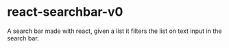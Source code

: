 # react-searchbar-v0
A search bar made with react, given a list it filters the list on text input in the search bar.

